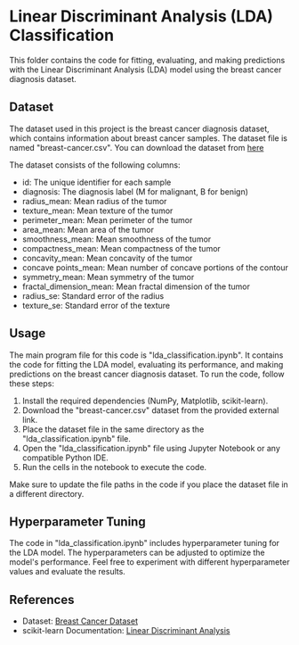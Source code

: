 # Linear Discriminant Analysis (LDA) Classification
This folder contains the code for fitting, evaluating, and making predictions with the Linear Discriminant Analysis (LDA) model using the breast cancer diagnosis dataset.
## Dataset
The dataset used in this project is the breast cancer diagnosis dataset, which contains information about breast cancer samples. The dataset file is named "breast-cancer.csv". You can download the dataset from [here](https://www.kaggle.com/datasets/uciml/breast-cancer-wisconsin-data)

The dataset consists of the following columns:
- id: The unique identifier for each sample
- diagnosis: The diagnosis label (M for malignant, B for benign)
- radius_mean: Mean radius of the tumor
- texture_mean: Mean texture of the tumor
- perimeter_mean: Mean perimeter of the tumor
- area_mean: Mean area of the tumor
- smoothness_mean: Mean smoothness of the tumor
- compactness_mean: Mean compactness of the tumor
- concavity_mean: Mean concavity of the tumor
- concave points_mean: Mean number of concave portions of the contour
- symmetry_mean: Mean symmetry of the tumor
- fractal_dimension_mean: Mean fractal dimension of the tumor
- radius_se: Standard error of the radius
- texture_se: Standard error of the texture
## Usage
The main program file for this code is "lda_classification.ipynb". It contains the code for fitting the LDA model, evaluating its performance, and making predictions on the breast cancer diagnosis dataset.
To run the code, follow these steps:

1. Install the required dependencies (NumPy, Matplotlib, scikit-learn).
1. Download the "breast-cancer.csv" dataset from the provided external link.
1. Place the dataset file in the same directory as the "lda_classification.ipynb" file.
1. Open the "lda_classification.ipynb" file using Jupyter Notebook or any compatible Python IDE.
1. Run the cells in the notebook to execute the code.

Make sure to update the file paths in the code if you place the dataset file in a different directory.

## Hyperparameter Tuning

The code in "lda_classification.ipynb" includes hyperparameter tuning for the LDA model. The hyperparameters can be adjusted to optimize the model's performance. Feel free to experiment with different hyperparameter values and evaluate the results.

## References
- Dataset: [Breast Cancer Dataset](https://www.kaggle.com/datasets/uciml/breast-cancer-wisconsin-data)
- scikit-learn Documentation: [Linear Discriminant Analysis](https://scikit-learn.org/stable/modules/generated/sklearn.discriminant_analysis.LinearDiscriminantAnalysis.html)
